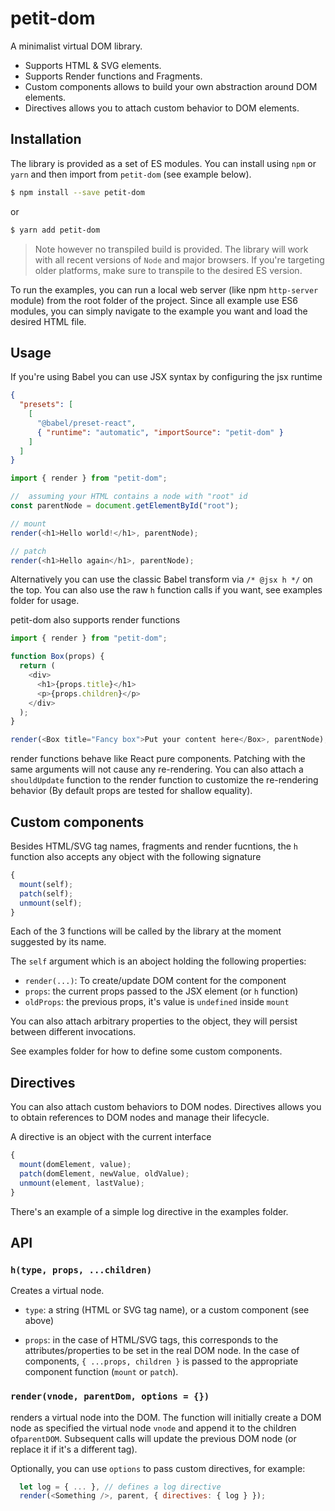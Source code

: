 # petit-dom

A minimalist virtual DOM library.

- Supports HTML & SVG elements.
- Supports Render functions and Fragments.
- Custom components allows to build your own abstraction around DOM elements.
- Directives allows you to attach custom behavior to DOM elements.

## Installation

The library is provided as a set of ES modules. You can install using `npm` or `yarn` and then import
from `petit-dom` (see example below).

```sh
$ npm install --save petit-dom
```

or

```sh
$ yarn add petit-dom
```

> Note however no transpiled build is provided. The library will work with all recent versions of `Node` and major browsers. If you're targeting older platforms, make sure to transpile to the desired ES version.

To run the examples, you can run a local web server (like npm `http-server` module) from the root folder of the project. Since all example use ES6 modules, you can simply navigate to the example you want and load the desired HTML file.

## Usage

If you're using Babel you can use JSX syntax by configuring the jsx runtime

```json
{
  "presets": [
    [
      "@babel/preset-react",
      { "runtime": "automatic", "importSource": "petit-dom" }
    ]
  ]
}
```

```js
import { render } from "petit-dom";

//  assuming your HTML contains a node with "root" id
const parentNode = document.getElementById("root");

// mount
render(<h1>Hello world!</h1>, parentNode);

// patch
render(<h1>Hello again</h1>, parentNode);
```

Alternatively you can use the classic Babel transform via `/* @jsx h */` on the top. You can also use the raw `h` function calls if you want, see examples folder for usage.

petit-dom also supports render functions

```js
import { render } from "petit-dom";

function Box(props) {
  return (
    <div>
      <h1>{props.title}</h1>
      <p>{props.children}</p>
    </div>
  );
}

render(<Box title="Fancy box">Put your content here</Box>, parentNode);
```

render functions behave like React pure components. Patching with the same
arguments will not cause any re-rendering. You can also attach a `shouldUpdate`
function to the render function to customize the re-rendering behavior (By default
props are tested for shallow equality).

## Custom components

Besides HTML/SVG tag names, fragments and render fucntions, the `h` function also accepts any object
with the following signature

```js
{
  mount(self);
  patch(self);
  unmount(self);
}
```

Each of the 3 functions will be called by the library at the moment suggested by its name.

The `self` argument which is an aboject holding the following properties:

- `render(...)`: To create/update DOM content for the component
- `props`: the current props passed to the JSX element (or `h` function)
- `oldProps`: the previous props, it's value is `undefined` inside `mount`

You can also attach arbitrary properties to the object, they will persist between different
invocations.

See examples folder for how to define some custom components.

## Directives

You can also attach custom behaviors to DOM nodes. Directives allows you to obtain references
to DOM nodes and manage their lifecycle.

A directive is an object with the current interface

```js
{
  mount(domElement, value);
  patch(domElement, newValue, oldValue);
  unmount(element, lastValue);
}
```

There's an example of a simple log directive in the examples folder.

## API

### `h(type, props, ...children)`

Creates a virtual node.

- `type`: a string (HTML or SVG tag name), or a custom component (see above)

- `props`: in the case of HTML/SVG tags, this corresponds to the attributes/properties
  to be set in the real DOM node. In the case of components, `{ ...props, children }` is
  passed to the appropriate component function (`mount` or `patch`).

### `render(vnode, parentDom, options = {})`

renders a virtual node into the DOM. The function will initially create a DOM node
as specified the virtual node `vnode` and append it to the children of`parentDOM`.
Subsequent calls will update the previous DOM node (or replace it if it's a different tag).

Optionally, you can use `options` to pass custom directives, for example:

```js
  let log = { ... }, // defines a log directive
  render(<Something />, parent, { directives: { log } });
```

